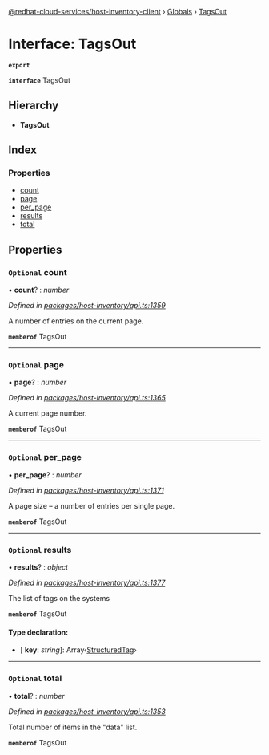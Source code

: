 [@redhat-cloud-services/host-inventory-client](../README.md) › [Globals](../globals.md) › [TagsOut](tagsout.md)

# Interface: TagsOut

**`export`** 

**`interface`** TagsOut

## Hierarchy

* **TagsOut**

## Index

### Properties

* [count](tagsout.md#optional-count)
* [page](tagsout.md#optional-page)
* [per_page](tagsout.md#optional-per_page)
* [results](tagsout.md#optional-results)
* [total](tagsout.md#optional-total)

## Properties

### `Optional` count

• **count**? : *number*

*Defined in [packages/host-inventory/api.ts:1359](https://github.com/RedHatInsights/javascript-clients/blob/master/packages/host-inventory/api.ts#L1359)*

A number of entries on the current page.

**`memberof`** TagsOut

___

### `Optional` page

• **page**? : *number*

*Defined in [packages/host-inventory/api.ts:1365](https://github.com/RedHatInsights/javascript-clients/blob/master/packages/host-inventory/api.ts#L1365)*

A current page number.

**`memberof`** TagsOut

___

### `Optional` per_page

• **per_page**? : *number*

*Defined in [packages/host-inventory/api.ts:1371](https://github.com/RedHatInsights/javascript-clients/blob/master/packages/host-inventory/api.ts#L1371)*

A page size – a number of entries per single page.

**`memberof`** TagsOut

___

### `Optional` results

• **results**? : *object*

*Defined in [packages/host-inventory/api.ts:1377](https://github.com/RedHatInsights/javascript-clients/blob/master/packages/host-inventory/api.ts#L1377)*

The list of tags on the systems

**`memberof`** TagsOut

#### Type declaration:

* \[ **key**: *string*\]: Array‹[StructuredTag](structuredtag.md)›

___

### `Optional` total

• **total**? : *number*

*Defined in [packages/host-inventory/api.ts:1353](https://github.com/RedHatInsights/javascript-clients/blob/master/packages/host-inventory/api.ts#L1353)*

Total number of items in the \"data\" list.

**`memberof`** TagsOut
